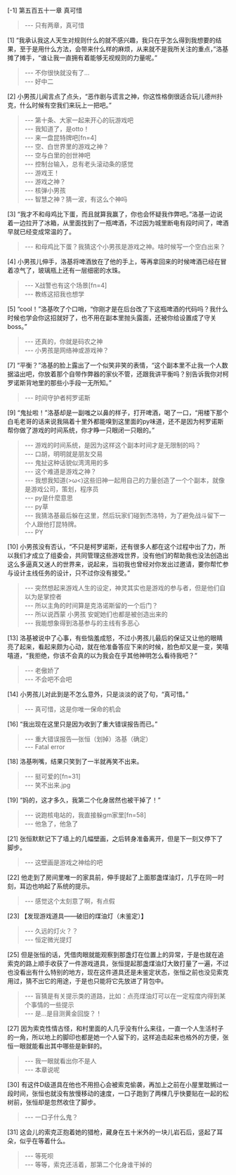 
[-1] 第五百五十一章 真可惜
>--- 只有两章，真可惜<br>

[1] “我承认我这人天生对规则什么的就不感兴趣，我只在乎怎么得到我想要的结果，至于是用什么方法，会带来什么样的麻烦，从来就不是我所关注的重点，”洛基摊了摊手，“谁让我一直拥有着能够无视规则的力量呢。”
>--- 不你很快就没有了…<br>
>--- 好中二<br>

[2] 小男孩儿闻言点了点头，“恶作剧与谎言之神，你这性格倒很适合玩儿德州扑克，什么时候有空我们来玩上一把吧。”
>--- 第十条、大家一起来开心的玩游戏吧<br>
>--- 我知道了，是otto！<br>
>--- 来一盘昆特牌吧[fn=4]<br>
>--- 空、白世界里的游戏之神？<br>
>--- 空与白里的创世神吧<br>
>--- 控制台输入，总有老头滚动条的感觉<br>
>--- 游戏王！<br>
>--- 游戏之神？<br>
>--- 核弹小男孩<br>
>--- 智慧之神？猜一波，有这么个神吗<br>

[3] “我才不和母鸡比下蛋，而且就算我赢了，你也会怀疑我作弊吧。”洛基一边说着一边拉开了冰箱，从里面找到了一瓶啤酒，不过因为城里断电有段时间了，啤酒早就已经变成常温的了。
>--- 和母鸡比下蛋？我猜这个小男孩是游戏之神。啥时候写一个空白出来？<br>

[4] 小男孩儿伸手，洛基将啤酒放在了他的手上，等再拿回来的时候啤酒已经在冒着凉气了，玻璃瓶上还有一层细密的水珠。
>--- X战警也有这个场景[fn=4]<br>
>--- 教练这招我也想学<br>

[5] “cool！”洛基吹了个口哨，“你刚才是在后台改了下这瓶啤酒的代码吗？我什么时候也学会你这招就好了，也不用在副本里抛头露面，还被你给设置成了守关boss。”
>--- 还真的，你就是码农之神<br>
>--- 小男孩是网络神或游戏神？<br>

[7] “平衡？”洛基的脸上露出了一个似笑非笑的表情，“这个副本里不止我一个人数据溢出吧，你放着那个自带作弊器的家伙不管，还跟我讲平衡吗？别告诉我你对柯罗诺斯背地里的那些小手段一无所知。”
>--- 时间守护者柯罗诺斯<br>

[9] “鬼扯啦！”洛基却是一副嗤之以鼻的样子，打开啤酒，喝了一口，“用楼下那个白毛老哥的话来说我隔着十里外都能嗅到这里面的py味道，还不是因为柯罗诺斯帮你做了游戏的时间系统，你才睁一只眼闭一只眼的。”
>--- 游戏的时间系统，是因为这样这个副本时间才是无限制的吗？<br>
>--- 口胡，明明就是朋友交易<br>
>--- 鬼扯这种话貌似湾湾用的多<br>
>--- 这个难道是游戏之神？<br>
>--- 我想我知道(>ω<)这些旧神一起用自己的力量创造了一个个副本，就像是游戏公司，策划，程序员<br>
>--- py是什麼意思<br>
>--- py草<br>
>--- 我猜洛基最后躲在这里，然后玩家们碰到杰洛特，为了避免战斗留下一个人跟他打昆特牌。<br>
>--- PY<br>

[10] 小男孩没有否认，“不只是柯罗诺斯，还有很多人都在这个过程中出了力，所以我们才成立了组委会，共同管理这些游戏世界，没有他们的帮助我也没法创造出这么多逼真又迷人的世界来，说起来，当初我也曾经对你发出过邀请，要你帮忙参与设计主线任务的设计，只不过你没有接受。”
>--- 突然想起来游戏人生的设定，神灵其实也是游戏的参与者，但是他们自以为是掌控者<br>
>--- 所以主角的时间算是克洛诺斯留的一个后门？<br>
>--- 所以说西蒙  小男孩  安妮她们也都是被创造出来的<br>
>--- 我能想象得到洛基参与的主线有多恶心<br>

[13] 洛基被说中了心事，有些恼羞成怒，不过小男孩儿最后的保证又让他的眼睛亮了起来，看起来颇为心动，就在他准备答应下来的时候，脸色却又是一变，笑嘻嘻道，“我拒绝，你该不会真的以为我会在乎其他神明怎么看待我吧？”
>--- 老傲娇了<br>
>--- 不会吧不会吧<br>

[14] 小男孩儿对此到是不怎么意外，只是淡淡的说了句，“真可惜。”
>--- 真可惜，这是你唯一保命的机会<br>

[16] “我出现在这里只是因为收到了重大错误报告而已。”
>--- 重大错误报告—张恒（划掉）洛基（确定）<br>
>--- Fatal error<br>

[18] 洛基咧嘴，结果只笑到了一半就再笑不出来。
>--- 挺可爱的[fn=31]<br>
>--- 笑不出来.jpg<br>

[19] “妈的，这才多久，我第二个化身居然也被干掉了！”
>--- 说跑核电站的，我直接躲gm家里[fn=58]<br>
>--- 他急了，他急了<br>

[21] 张恒默默记下了墙上的几幅壁画，之后转身准备离开，但是下一刻又停下了脚步。
>--- 这壁画是游戏之神给的吧<br>

[22] 他走到了房间里唯一的家具前，伸手提起了上面那盏煤油灯，几乎在同一时刻，耳边也响起了系统的提示。
>--- 感觉这个太刻意了啊，有点假<br>

[23] 【发现游戏道具——破旧的煤油灯（未鉴定）】
>--- 久远的灯火？？<br>
>--- 恒定微光提灯<br>

[25] 但是张恒的话，凭借肉眼就能观察到那盏灯在位置上的异常，于是也就在追索克的路上顺手收获了一件游戏道具，张恒提起那盏煤油灯大致打量了一遍，不过也没看出有什么特别的地方，现在这件道具还是未鉴定状态，张恒之前也没见索克用过，猜不出它的用途，于是也只能将它先放进了背包中。
>--- 盲猜是有关提示类的道路，比如：点亮煤油灯可以在一定程度内得到某个事情的一些提示<br>
>--- 是…是目测黄金回旋？！<br>

[27] 因为索克性情古怪，和村里面的人几乎没有什么来往，一直一个人生活村子的一角，所以地上的脚印也都是她一个人留下的，这样追击起来也格外的方便，张恒一眼就能看出其中哪些是新鲜的。
>--- 我一眼就看出你不是人<br>
>--- 本章说呢<br>

[30] 有这件D级道具在他也不用担心会被索克偷袭，再加上之前在小屋里耽搁过一段时间，张恒也就没有放慢移动的速度，一口子跑到了两棵几乎快要贴在一起的松树前，张恒却是忽然收住了脚步。
>--- 一口子什么鬼？<br>

[31] 这会儿的索克正抱着她的猎枪，藏身在五十米外的一块儿岩石后，竖起了耳朵，似乎在等着什么。
>--- 等死呗<br>
>--- 等等，索克还活着，那第二个化身谁干掉的<br>
